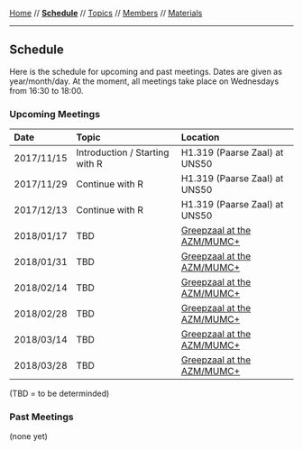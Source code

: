 [Home](README.md) // **[Schedule](schedule.md)** // [Topics](topics.md) // [Members](members.md) // [Materials](/materials/materials.md)

---

## Schedule

Here is the schedule for upcoming and past meetings. Dates are given as year/month/day. At the moment, all meetings take place on Wednesdays from 16:30 to 18:00.

### Upcoming Meetings

Date | Topic | Location
:--- | :---- | :-------
2017/11/15 | Introduction / Starting with R | H1.319 (Paarse Zaal) at UNS50
2017/11/29 | Continue with R | H1.319 (Paarse Zaal) at UNS50
2017/12/13 | Continue with R | H1.319 (Paarse Zaal) at UNS50
2018/01/17 | TBD | [Greepzaal at the AZM/MUMC+](http://www.mumcplattegrond.nl/#map/d99_d26)
2018/01/31 | TBD | [Greepzaal at the AZM/MUMC+](http://www.mumcplattegrond.nl/#map/d99_d26)
2018/02/14 | TBD | [Greepzaal at the AZM/MUMC+](http://www.mumcplattegrond.nl/#map/d99_d26)
2018/02/28 | TBD | [Greepzaal at the AZM/MUMC+](http://www.mumcplattegrond.nl/#map/d99_d26)
2018/03/14 | TBD | [Greepzaal at the AZM/MUMC+](http://www.mumcplattegrond.nl/#map/d99_d26)
2018/03/28 | TBD | [Greepzaal at the AZM/MUMC+](http://www.mumcplattegrond.nl/#map/d99_d26)

(TBD = to be determinded)

### Past Meetings

(none yet)
